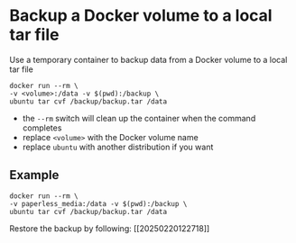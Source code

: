 # Backup a Docker volume to a local tar file

Use a temporary container to backup data from a Docker volume to a local tar file

```
docker run --rm \
-v <volume>:/data -v $(pwd):/backup \
ubuntu tar cvf /backup/backup.tar /data
```

- the `--rm` switch will clean up the container when the command completes
- replace `<volume>` with the Docker volume name
- replace `ubuntu` with another distribution if you want

## Example

```
docker run --rm \
-v paperless_media:/data -v $(pwd):/backup \
ubuntu tar cvf /backup/backup.tar /data
```

Restore the backup by following: [[20250220122718]]
